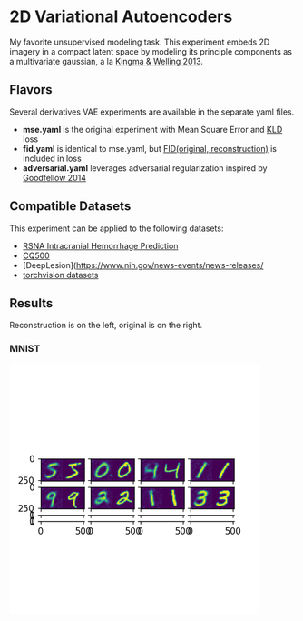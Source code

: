 # 2D Variational Autoencoders
My favorite unsupervised modeling task. This experiment embeds 2D imagery in a compact latent space by modeling its principle components as a multivariate gaussian, a la [Kingma & Welling 2013](https://arxiv.org/abs/1312.6114).

## Flavors
Several derivatives VAE experiments are available in the separate yaml files.
- **mse.yaml** is the original experiment with Mean Square Error and [KLD](https://en.wikipedia.org/wiki/Kullback%E2%80%93Leibler_divergence) loss
- **fid.yaml** is identical to mse.yaml, but [FID(original, reconstruction)](https://en.wikipedia.org/wiki/Fr%C3%A9chet_inception_distance) is included in loss
- **adversarial.yaml** leverages adversarial regularization inspired by [Goodfellow 2014](https://arxiv.org/abs/1406.2661)

## Compatible Datasets
This experiment can be applied to the following datasets:
- [RSNA Intracranial Hemorrhage Prediction](https://www.kaggle.com/c/rsna-intracranial-hemorrhage-detection)
- [CQ500](http://headctstudy.qure.ai/dataset)
- [DeepLesion](https://www.nih.gov/news-events/news-releases/
- [torchvision datasets](https://pytorch.org/docs/stable/torchvision/datasets.html)

## Results
Reconstruction is on the left, original is on the right.
### MNIST
![MNIST_VAE_ResNetVAE2d_FID_49.png](results/MNIST_VAE_ResNetVAE2d_FID_49.png)